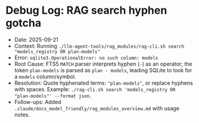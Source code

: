 # Debug Log: RAG search hyphen gotcha

- Date: 2025-09-21
- Context: Running `./llm-agent-tools/rag_modules/rag-cli.sh search "models_registry OR plan-models"`
- Error: `sqlite3.OperationalError: no such column: models`
- Root Cause: FTS5 `MATCH` parser interprets hyphen (`-`) as an operator; the token `plan-models` is parsed as `plan - models`, leading SQLite to look for a `models` column/symbol.
- Resolution: Quote hyphenated terms: `"plan-models"`, or replace hyphens with spaces. Example: `./rag-cli.sh search 'models_registry OR "plan-models"' --format json`.
- Follow-ups: Added `.claude/docs_model_friendly/rag_modules_overview.md` with usage notes.
